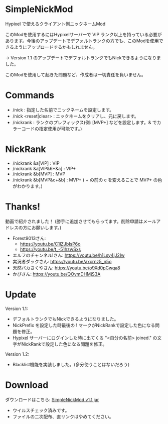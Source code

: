 # SimpleNickMod
Hypixel で使えるクライアント側ニックネームMod

このModを使用するにはHypixelサーバーで VIP ランク以上を持っている必要があります。今後のアップデートでデフォルトランクの方でも、このModを使用できるようにアップロードするかもしれません。

-> Version 1.1 のアップデートでデフォルトランクでもNickできるようになりました。

このModを使用して起きた問題など、作成者は一切責任を負いません。

# Commands
- /nick <name> : 指定した名前でニックネームを設定します。
- /nick <reset|clear> : ニックネームをクリアし、元に戻します。
- /nickrank <prefix> : ランクのプレフィックス(例: [MVP+] などを設定します。& でカラーコードの指定使用が可能です。)

# NickRank
- /nickrank &a[VIP] : VIP
- /nickrank &a[VIP&6+&a] : VIP+
- /nickrank &b[MVP] : MVP
- /nickrank &b[MVP&c+&b] : MVP+ ( + の前の c を変えることで MVP+ の色がわかります。)

# Thanks!
動画で紹介されました！ (勝手に追加させてもらってます。削除申請はメールアドレスの方にお願いします。)
- Forest9013さん: 
  - https://youtu.be/C1lZJbIsP6o
  - https://youtu.be/t_-51hzwSxs
- エルフのチャンネル!さん: https://youtu.be/h1Lsy4jJ2Iw
- 実況者ダックさん: https://youtu.be/axcrnz5_n5o
- 天然バカさくやさん: https://youtu.be/o9Xd0pCwqa8
- かぴさん: https://youtu.be/QOvmDHMjS3A

# Update
Version 1.1:
- デフォルトランクでもNickできるようになりました。
- NickPrefix を設定した時最後の ! マークがNickRankで設定した色になる問題を修正。
- Hypixel サーバーにログインした時に出てくる "<自分の名前> joined." の文字がNickRankで設定した色になる問題を修正。

Version 1.2:
- Blacklist機能を実装しました。(多分使うことはないだろう)

# Download

ダウンロードはこちら: <a href="https://github.com/SimplyRin/SimpleNickMod/raw/master/jar/SimpleNickMod-1.1.jar">SimpleNickMod v1.1.jar<a/><br>
- ウイルスチェック済みです。
- ファイルの二次配布、直リンクはやめてください。
